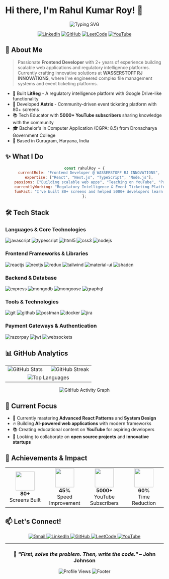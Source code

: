 # Hi there, I'm Rahul Kumar Roy! 👋

<div align="center">
  
![Typing SVG](https://readme-typing-svg.herokuapp.com?font=Fira+Code&pause=1000&color=2196F3&center=true&vCenter=true&width=435&lines=Frontend+Developer;Full+Stack+Developer;Tech+Educator;Problem+Solver)

[![LinkedIn](https://img.shields.io/badge/LinkedIn-0077B5?style=for-the-badge&logo=linkedin&logoColor=white)](https://linkedin.com/in/your-profile)
[![GitHub](https://img.shields.io/badge/GitHub-100000?style=for-the-badge&logo=github&logoColor=white)](https://github.com/your-username)
[![LeetCode](https://img.shields.io/badge/LeetCode-FFA116?style=for-the-badge&logo=leetcode&logoColor=black)](https://leetcode.com/your-profile)
[![YouTube](https://img.shields.io/badge/YouTube-FF0000?style=for-the-badge&logo=youtube&logoColor=white)](https://www.youtube.com/c/protechrahul)

</div>

## 🚀 About Me

> Passionate **Frontend Developer** with 2+ years of experience building scalable web applications and regulatory intelligence platforms. Currently crafting innovative solutions at **WASSERSTOFF RJ INNOVATIONS**, where I've engineered complex file management systems and event ticketing platforms.

- 🌟 Built **LitReg** - A regulatory intelligence platform with Google Drive-like functionality
- 🎫 Developed **Astrix** - Community-driven event ticketing platform with 80+ screens
- 📚 Tech Educator with **5000+ YouTube subscribers** sharing knowledge with the community
- 🎓 Bachelor's in Computer Application (CGPA: 8.5) from Dronacharya Government College
- 📍 Based in Gurugram, Haryana, India

## ✨ What I Do

<div align="center">

```javascript
const rahulRoy = {
    currentRole: "Frontend Developer @ WASSERSTOFF RJ INNOVATIONS",
    expertise: ["React", "Next.js", "TypeScript", "Node.js"],
    passions: ["Building scalable web apps", "Teaching on YouTube", "Problem solving"],
    currentlyWorking: "Regulatory Intelligence & Event Ticketing Platforms",
    funFact: "I've built 80+ screens and helped 5000+ developers learn! 🚀"
};
```

</div>

## 🛠️ Tech Stack

### Languages & Core Technologies
<p>
<img src="https://img.shields.io/badge/JavaScript-F7DF1E?style=for-the-badge&logo=javascript&logoColor=black" alt="javascript" />
<img src="https://img.shields.io/badge/TypeScript-007ACC?style=for-the-badge&logo=typescript&logoColor=white" alt="typescript" />
<img src="https://img.shields.io/badge/HTML5-E34F26?style=for-the-badge&logo=html5&logoColor=white" alt="html5" />
<img src="https://img.shields.io/badge/CSS3-1572B6?style=for-the-badge&logo=css3&logoColor=white" alt="css3" />
<img src="https://img.shields.io/badge/Node.js-43853D?style=for-the-badge&logo=node.js&logoColor=white" alt="nodejs" />
</p>

### Frontend Frameworks & Libraries
<p>
<img src="https://img.shields.io/badge/React-20232A?style=for-the-badge&logo=react&logoColor=61DAFB" alt="reactjs" />
<img src="https://img.shields.io/badge/Next.js-000000?style=for-the-badge&logo=next.js&logoColor=white" alt="nextjs" />
<img src="https://img.shields.io/badge/Redux-593D88?style=for-the-badge&logo=redux&logoColor=white" alt="redux" />
<img src="https://img.shields.io/badge/Tailwind_CSS-38B2AC?style=for-the-badge&logo=tailwind-css&logoColor=white" alt="tailwind" />
<img src="https://img.shields.io/badge/Material--UI-0081CB?style=for-the-badge&logo=material-ui&logoColor=white" alt="material-ui" />
<img src="https://img.shields.io/badge/shadcn%2Fui-000000?style=for-the-badge&logo=shadcnui&logoColor=white" alt="shadcn" />
</p>

### Backend & Database
<p>
<img src="https://img.shields.io/badge/Express.js-404D59?style=for-the-badge&logo=express&logoColor=white" alt="express" />
<img src="https://img.shields.io/badge/MongoDB-4EA94B?style=for-the-badge&logo=mongodb&logoColor=white" alt="mongodb" />
<img src="https://img.shields.io/badge/Mongoose-880000?style=for-the-badge&logo=mongoose&logoColor=white" alt="mongoose" />
<img src="https://img.shields.io/badge/GraphQL-E10098?style=for-the-badge&logo=graphql&logoColor=white" alt="graphql" />
</p>

### Tools & Technologies
<p>
<img src="https://img.shields.io/badge/Git-F05032?style=for-the-badge&logo=git&logoColor=white" alt="git" />
<img src="https://img.shields.io/badge/GitHub-100000?style=for-the-badge&logo=github&logoColor=white" alt="github" />
<img src="https://img.shields.io/badge/Postman-FF6C37?style=for-the-badge&logo=postman&logoColor=white" alt="postman" />
<img src="https://img.shields.io/badge/Docker-2496ED?style=for-the-badge&logo=docker&logoColor=white" alt="docker" />
<img src="https://img.shields.io/badge/Jira-0052CC?style=for-the-badge&logo=jira&logoColor=white" alt="jira" />
</p>

### Payment Gateways & Authentication
<p>
<img src="https://img.shields.io/badge/Razorpay-02042B?style=for-the-badge&logo=razorpay&logoColor=3395FF" alt="razorpay" />
<img src="https://img.shields.io/badge/JWT-black?style=for-the-badge&logo=JSON%20web%20tokens" alt="jwt" />
<img src="https://img.shields.io/badge/WebSockets-010101?style=for-the-badge&logo=socketdotio&logoColor=white" alt="websockets" />
</p>

## 📊 GitHub Analytics

<div align="center">
<table>
<tr>
<td width="50%">

<img src="https://github-readme-stats.vercel.app/api?username=rahulroy&show_icons=true&theme=radical&hide_border=true&bg_color=0D1117&title_color=F85D7F&icon_color=F8D866&text_color=FFFFFF&count_private=true" alt="GitHub Stats" />

</td>
<td width="50%">

<img src="https://github-readme-streak-stats.herokuapp.com/?user=rahulroy&theme=radical&hide_border=true&background=0D1117&stroke=F85D7F&ring=F85D7F&fire=F8D866&currStreakLabel=FFFFFF" alt="GitHub Streak" />

</td>
</tr>
<tr>
<td colspan="2" align="center">

<img src="https://github-readme-stats.vercel.app/api/top-langs/?username=rahulroy&theme=radical&hide_border=true&bg_color=0D1117&title_color=F85D7F&text_color=FFFFFF&layout=compact&langs_count=8" alt="Top Languages" />

</td>
</tr>
</table>

<img src="https://github-readme-activity-graph.vercel.app/graph?username=rahulroy&bg_color=0D1117&color=F85D7F&line=F8D866&point=FFFFFF&area=true&hide_border=true" alt="GitHub Activity Graph" />

</div>

## 🎯 Current Focus

- 🌱 Currently mastering **Advanced React Patterns** and **System Design**
- 🔥 Building **AI-powered web applications** with modern frameworks
- 📚 Creating educational content on **YouTube** for aspiring developers
- 🤝 Looking to collaborate on **open source projects** and **innovative startups**

## 🌟 Achievements & Impact

<div align="center">
<table>
<tr>
<td align="center" width="25%">
<img src="https://img.icons8.com/external-flat-juicy-fish/96/external-web-development-coding-and-development-flat-flat-juicy-fish.png" width="60"/>
<br><strong>80+</strong><br>Screens Built
</td>
<td align="center" width="25%">
<img src="https://img.icons8.com/fluency/96/performance.png" width="60"/>
<br><strong>45%</strong><br>Speed Improvement
</td>
<td align="center" width="25%">
<img src="https://img.icons8.com/fluency/96/youtube-play.png" width="60"/>
<br><strong>5000+</strong><br>YouTube Subscribers
</td>
<td align="center" width="25%">
<img src="https://img.icons8.com/fluency/96/time-management.png" width="60"/>
<br><strong>60%</strong><br>Time Reduction
</td>
</tr>
</table>
</div>

## 📫 Let's Connect!

<div align="center">

<a href="mailto:rahulroy177602@gmail.com">
<img src="https://img.shields.io/badge/Gmail-D14836?style=for-the-badge&logo=gmail&logoColor=white" alt="Gmail"/>
</a>

<a href="https://linkedin.com/in/your-profile">
<img src="https://img.shields.io/badge/LinkedIn-0077B5?style=for-the-badge&logo=linkedin&logoColor=white" alt="LinkedIn"/>
</a>

<a href="https://github.com/your-username">
<img src="https://img.shields.io/badge/GitHub-100000?style=for-the-badge&logo=github&logoColor=white" alt="GitHub"/>
</a>

<a href="https://leetcode.com/your-profile">
<img src="https://img.shields.io/badge/LeetCode-FFA116?style=for-the-badge&logo=leetcode&logoColor=black" alt="LeetCode"/>
</a>

<a href="https://www.youtube.com/c/protechrahul">
<img src="https://img.shields.io/badge/YouTube-FF0000?style=for-the-badge&logo=youtube&logoColor=white" alt="YouTube"/>
</a>

</div>

---

<div align="center">

### 💭 *"First, solve the problem. Then, write the code."* – John Johnson

<img src="https://komarev.com/ghpvc/?username=rahulroy&color=F85D7F&style=for-the-badge&label=Profile+Views" alt="Profile Views" />

<img src="https://readme-typing-svg.herokuapp.com?font=Fira+Code&size=12&pause=1000&color=F85D7F&center=true&vCenter=true&width=435&lines=Thanks+for+visiting!+⭐+Star+some+repos+if+you+found+them+interesting!" alt="Footer" />

</div>
